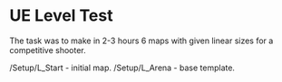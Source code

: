 # UE Level Test
The task was to make in 2-3 hours
6 maps with given linear sizes for a competitive shooter.

/Setup/L_Start - initial map.
/Setup/L_Arena - base template.